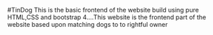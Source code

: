 #TinDog 
This is the basic frontend of the website build using pure HTML,CSS and bootstrap 4....This website is the frontend part of the website based upon matching dogs to to rightful owner
